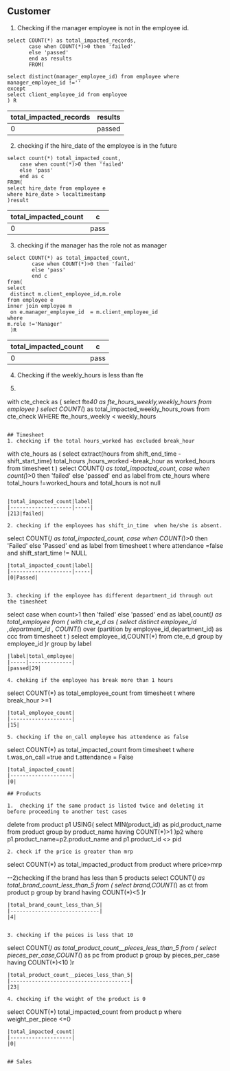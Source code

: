 ## Customer
1. Checking if the manager employee is not in the employee id.
```
select COUNT(*) as total_impacted_records,
       case when COUNT(*)>0 then 'failed'
       else 'passed'
       end as results
       FROM(

select distinct(manager_employee_id) from employee where manager_employee_id !=''
except
select client_employee_id from employee
) R
```
|total_impacted_records|results|
|----------------------|-------|
|0|passed|


2. checking if the hire_date of the employee is in the future
```
select count(*) total_impacted_count,
	case when count(*)>0 then 'failed'
	else 'pass'
	end as c
FROM(
select hire_date from employee e 
where hire_date > localtimestamp 
)result

```
|total_impacted_count|c|
|--------------------|-|
|0|pass|


3. checking if the manager has the  role not as manager
```
select COUNT(*) as total_impacted_count,
		case when COUNT(*)>0 then 'failed'
		else 'pass'
		end c
from(
select 
 distinct m.client_employee_id,m.role
from employee e 
inner join employee m 
 on e.manager_employee_id  = m.client_employee_id 
where 
m.role !='Manager'
 )R
```
|total_impacted_count|c|
|--------------------|-|
|0|pass|



4.  Checking if the weekly_hours is less than fte
5.  ```
 with cte_check as (
 select fte*40 as fte_hours_weekly,weekly_hours 
 from employee
 )
select COUNT(*) as total_impacted_weekly_hours_rows
from
cte_check
WHERE
fte_hours_weekly < weekly_hours
```

## Timesheet
1. checking if the total hours_worked has excluded break_hour
```
with cte_hours as ( 
select extract(hours from shift_end_time -shift_start_time) total_hours ,hours_worked -break_hour as worked_hours
from timesheet t 
)
select COUNT(*) as total_impacted_count,
		case when count(*)>0 then 'failed'
		else 'passed'
		end as label
from cte_hours
where total_hours !=worked_hours and total_hours is not null
```

|total_impacted_count|label|
|--------------------|-----|
|213|failed|

2. checking if the employees has shift_in_time  when he/she is absent.
```
select COUNT(*) as total_impacted_count,
       case when COUNT(*)>0 then 'Failed'
       else 'Passed'
       end as label
from timesheet t 
where attendance =false and shift_start_time != NULL
```
|total_impacted_count|label|
|--------------------|-----|
|0|Passed|


3. checking if the employee has different department_id through out the timesheet
```
select case when count>1 then 'failed'
       else 'passed'
       end as label,count(*) as total_employee
from (
with cte_e_d as (
select distinct employee_id ,department_id ,
COUNT(*) over (partition by employee_id,department_id) as ccc
from timesheet t
)
select employee_id,COUNT(*)
from cte_e_d
group by employee_id
)r
group by label
```
|label|total_employee|
|-----|--------------|
|passed|29|

4. cheking if the employee has break more than 1 hours
```
select COUNT(*) as total_employee_count from timesheet t 
where break_hour >=1

```
|total_employee_count|
|--------------------|
|15|

5. checking if the on_call employee has attendence as false
```
select COUNT(*) as total_impacted_count from timesheet t 
where t.was_on_call =true and t.attendance = False

```
|total_impacted_count|
|--------------------|
|0|

## Products

1.  checking if the same product is listed twice and deleting it before proceeding to another test cases
```
delete from product p1 USING(
	select MIN(product_id) as pid,product_name
	from product
	group by product_name 
	having COUNT(*)>1
)p2
where p1.product_name=p2.product_name
and p1.product_id <> pid
```
2. check if the price is greater than mrp
```
select COUNT(*) as total_impacted_product from product
where price>mrp

--2)checking if the brand has less than 5 products
select COUNT(*) as total_brand_count_less_than_5
from (
select brand,COUNT(*) as ct from product p 
group by brand
having COUNT(*)<5
)r
```
|total_brand_count_less_than_5|
|-----------------------------|
|4|


3. checking if the peices is less that 10
```
select COUNT(*) as total_product_count__pieces_less_than_5
from (
select pieces_per_case,COUNT(*) as pc from product p 
group by pieces_per_case
having COUNT(*)<10
)r
```
|total_product_count__pieces_less_than_5|
|---------------------------------------|
|23|

4. checking if the weight of the product is 0

```
select COUNT(*) total_impacted_count
from product p 
where weight_per_piece <=0

```
|total_impacted_count|
|--------------------|
|0|


## Sales


